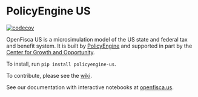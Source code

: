 # PolicyEngine US

[![codecov](https://codecov.io/gh/PolicyEngine/policyengine-us/branch/master/graph/badge.svg?token=BLoCjCf5Qr)](https://codecov.io/gh/PolicyEngine/policyengine-us)

OpenFisca US is a microsimulation model of the US state and federal tax and benefit system.
It is built by [PolicyEngine](https://policyengine.org) and supported in part by the [Center for Growth and Opportunity](https://thecgo.org).

To install, run `pip install policyengine-us`.

To contribute, please see the [wiki](https://github.com/PolicyEngine/policyengine-us/wiki).

See our documentation with interactive notebooks at [openfisca.us](https://openfisca.us).
